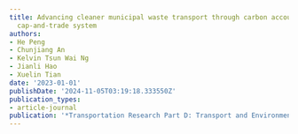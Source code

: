 ```yaml
---
title: Advancing cleaner municipal waste transport through carbon accounting in the
  cap-and-trade system
authors:
- He Peng
- Chunjiang An
- Kelvin Tsun Wai Ng
- Jianli Hao
- Xuelin Tian
date: '2023-01-01'
publishDate: '2024-11-05T03:19:18.333550Z'
publication_types:
- article-journal
publication: '*Transportation Research Part D: Transport and Environment*'
---
```

